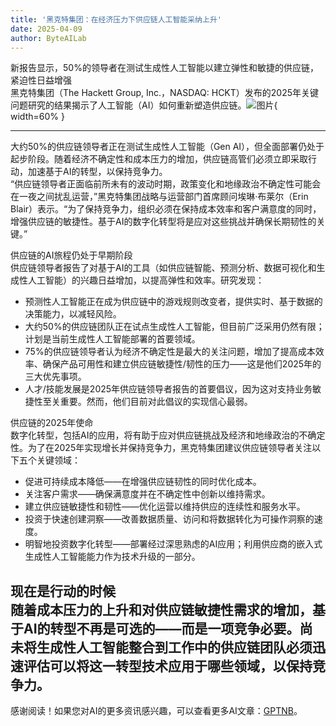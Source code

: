 ```yaml
---
title: '黑克特集团：在经济压力下供应链人工智能采纳上升'
date: 2025-04-09
author: ByteAILab
---
```


新报告显示，50%的领导者在测试生成性人工智能以建立弹性和敏捷的供应链，紧迫性日益增强  
黑克特集团（The Hackett Group, Inc.，NASDAQ: HCKT）发布的2025年关键问题研究的结果揭示了人工智能（AI）如何重新塑造供应链。![图片](https://ai-techpark.com/wp-content/uploads/The-Hackett.jpg){ width=60% }

---
大约50%的供应链领导者正在测试生成性人工智能（Gen AI），但全面部署仍处于起步阶段。随着经济不确定性和成本压力的增加，供应链高管们必须立即采取行动，加速基于AI的转型，以保持竞争力。  
“供应链领导者正面临前所未有的波动时期，政策变化和地缘政治不确定性可能会在一夜之间扰乱运营，”黑克特集团战略与运营部门首席顾问埃琳·布莱尔（Erin Blair）表示。“为了保持竞争力，组织必须在保持成本效率和客户满意度的同时，增强供应链的敏捷性。基于AI的数字化转型将是应对这些挑战并确保长期韧性的关键。”

供应链的AI旅程仍处于早期阶段  
供应链领导者报告了对基于AI的工具（如供应链智能、预测分析、数据可视化和生成性人工智能）的兴趣日益增加，以提高弹性和效率。研究发现：  
- 预测性人工智能正在成为供应链中的游戏规则改变者，提供实时、基于数据的决策能力，以减轻风险。  
- 大约50%的供应链团队正在试点生成性人工智能，但目前广泛采用仍然有限；计划是当前生成性人工智能部署的首要领域。  
- 75%的供应链领导者认为经济不确定性是最大的关注问题，增加了提高成本效率、确保产品可用性和建立供应链敏捷性/韧性的压力——这是他们2025年的三大优先事项。  
- 人才/技能发展是2025年供应链领导者报告的首要倡议，因为这对支持业务敏捷性至关重要。然而，他们目前对此倡议的实现信心最弱。

供应链的2025年使命  
数字化转型，包括AI的应用，将有助于应对供应链挑战及经济和地缘政治的不确定性。为了在2025年实现增长并保持竞争力，黑克特集团建议供应链领导者关注以下五个关键领域：  
- 促进可持续成本降低——在增强供应链韧性的同时优化成本。  
- 关注客户需求——确保满意度并在不确定性中创新以维持需求。  
- 建立供应链敏捷性和韧性——优化运营以维持供应的连续性和服务水平。  
- 投资于快速创建洞察——改善数据质量、访问和将数据转化为可操作洞察的速度。  
- 明智地投资数字化转型——部署经过深思熟虑的AI应用；利用供应商的嵌入式生成性人工智能能力作为技术升级的一部分。  

现在是行动的时候  
随着成本压力的上升和对供应链敏捷性需求的增加，基于AI的转型不再是可选的——而是一项竞争必要。尚未将生成性人工智能整合到工作中的供应链团队必须迅速评估可以将这一转型技术应用于哪些领域，以保持竞争力。  
---
感谢阅读！如果您对AI的更多资讯感兴趣，可以查看更多AI文章：[GPTNB](https://gptnb.com)。